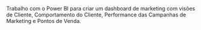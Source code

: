 Trabalho com o Power BI para criar um dashboard de marketing com visões de Cliente, Comportamento do Cliente, Performance das Campanhas de Marketing e Pontos de Venda.
